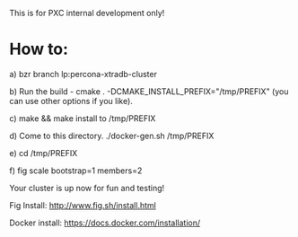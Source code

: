 This is for PXC internal development only!

How to:
============

a) bzr branch lp:percona-xtradb-cluster

b) Run the build - cmake .     -DCMAKE_INSTALL_PREFIX="/tmp/PREFIX"    (you can use other options if you like). 

c) make  &&  make install to /tmp/PREFIX

d) Come to this directory. ./docker-gen.sh /tmp/PREFIX 

e) cd /tmp/PREFIX 

f) fig scale bootstrap=1 members=2      

Your cluster is up now for fun and testing!


Fig Install:
http://www.fig.sh/install.html

Docker install:
https://docs.docker.com/installation/

